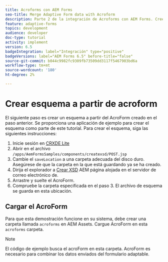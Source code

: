 ```yaml
---
title: Acroforms con AEM Forms
seo-title: Merge Adaptive Form data with Acroform
description: Parte 2 de la integración de Acroforms con AEM Forms. Cree un esquema a partir de un AcroForm.
feature: adaptive-forms
topics: development
audience: developer
doc-type: tutorial
activity: implement
version: 6.5
badgeIntegration: label="Integración" type="positive"
badgeVersions: label="AEM Forms 6.5" before-title="false"
source-git-commit: b044c9982fc9309fb73509dd3117f5467903bd6a
workflow-type: tm+mt
source-wordcount: '180'
ht-degree: 2%

---
```



# Crear esquema a partir de acroform

El siguiente paso es crear un esquema a partir del AcroForm creado en el paso anterior. Se proporciona una aplicación de ejemplo para crear el esquema como parte de este tutorial. Para crear el esquema, siga las siguientes instrucciones:

1. Inicie sesión en [CRXDE Lite](http://localhost:4502/crx/de)
2. Abrir en el archivo `/apps/AemFormsSamples/components/createxsd/POST.jsp`
3. Cambie el `saveLocation` a una carpeta adecuada del disco duro. Asegúrese de que la carpeta en la que está guardando ya se ha creado.
4. Dirija el explorador a [Crear XSD](http://localhost:4502/content/DocumentServices/CreateXsd.html) AEM página alojada en el servidor de correo electrónico de.
5. Arrastre y suelte el AcroForm.
6. Compruebe la carpeta especificada en el paso 3. El archivo de esquema se guarda en esta ubicación.

## Cargar el AcroForm

Para que esta demostración funcione en su sistema, debe crear una carpeta llamada `acroforms` en AEM Assets. Cargue AcroForm en esta `acroforms` carpeta.

>[!NOTE]
>
>El código de ejemplo busca el acroForm en esta carpeta. AcroForm es necesario para combinar los datos enviados del formulario adaptable.
